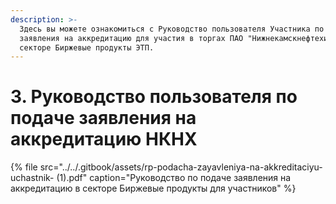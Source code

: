 ```yaml
---
description: >-
  Здесь вы можете ознакомиться с Руководство пользователя Участника по подаче
  заявления на аккредитацию для участия в торгах ПАО "Нижнекамскнефтехим" в
  секторе Биржевые продукты ЭТП.
---
```


# 3. Руководство пользователя по подаче заявления на аккредитацию НКНХ

{% file src="../../.gitbook/assets/rp-podacha-zayavleniya-na-akkreditaciyu-uchastnik- \(1\).pdf" caption="Руководство по подаче заявления на аккредитацию в секторе Биржевые продукты для участников" %}

